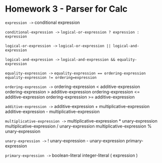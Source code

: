 # Homework 3 - Parser for Calc

`expression ->` conditional expression

`conditional-expression ->` ``` logical-or-expression ? expression : expression ```

 `logical-or-expression ->` ``` logical-or-expression || logical-and-expression ```

 `logical-and-expression ->` ``` logical-and-expression && equality-expression ```

 `equality-expression ->`     ``` equality-expression == ordering-expression
                                  equality-expression != ordering=expression ```

 `ordering-expression ->` ordering-expression < additive-expression
                              ordering-expression > additive-expression
                              ordering-expression <= additive-expression
                              ordering-expression >= additive-expression
      
`additive-expression ->` additive-expression + multiplicative-expression
                              additive-expression - multiplicative-expression
             
 `multiplicative-expression ->` multiplicative-expression * unary-expression
                                    multiplicative-expression / unary-expression
                                    multiplicative-expression % unary-expression
                             
`unary-expression ->` ! unary-expression
                           - unary-expression
                           primary-expression
                    
`primary-expression ->` boolean-literal
                             integer-literal
                             ( expression )
                   
                       

